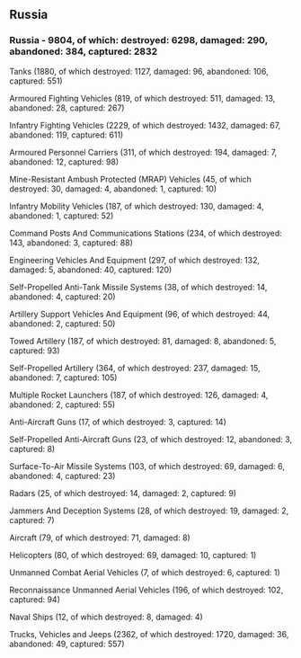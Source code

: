 
 
 ## Russia
 
 ### Russia - 9804, of which: destroyed: 6298, damaged: 290, abandoned: 384, captured: 2832

 

 

 Tanks (1880, of which destroyed: 1127, damaged: 96, abandoned: 106, captured: 551)

 Armoured Fighting Vehicles (819, of which destroyed: 511, damaged: 13, abandoned: 28, captured: 267)

 Infantry Fighting Vehicles (2229, of which destroyed: 1432, damaged: 67, abandoned: 119, captured: 611)

 Armoured Personnel Carriers (311, of which destroyed: 194, damaged: 7, abandoned: 12, captured: 98)

 Mine-Resistant Ambush Protected (MRAP) Vehicles (45, of which destroyed: 30, damaged: 4, abandoned: 1, captured: 10)

 Infantry Mobility Vehicles (187, of which destroyed: 130, damaged: 4, abandoned: 1, captured: 52)

 Command Posts And Communications Stations (234, of which destroyed: 143, abandoned: 3, captured: 88)

 Engineering Vehicles And Equipment (297, of which destroyed: 132, damaged: 5, abandoned: 40, captured: 120)

 Self-Propelled Anti-Tank Missile Systems (38, of which destroyed: 14, abandoned: 4, captured: 20)

 Artillery Support Vehicles And Equipment (96, of which destroyed: 44, abandoned: 2, captured: 50)

 Towed Artillery (187, of which destroyed: 81, damaged: 8, abandoned: 5, captured: 93)

 Self-Propelled Artillery (364, of which destroyed: 237, damaged: 15, abandoned: 7, captured: 105)

 Multiple Rocket Launchers (187, of which destroyed: 126, damaged: 4, abandoned: 2, captured: 55)

 Anti-Aircraft Guns (17, of which destroyed: 3, captured: 14)

 Self-Propelled Anti-Aircraft Guns (23, of which destroyed: 12, abandoned: 3, captured: 8)

 Surface-To-Air Missile Systems (103, of which destroyed: 69, damaged: 6, abandoned: 4, captured: 23)

 Radars (25, of which destroyed: 14, damaged: 2, captured: 9)

 Jammers And Deception Systems (28, of which destroyed: 19, damaged: 2, captured: 7)

 Aircraft (79, of which destroyed: 71, damaged: 8)

 Helicopters (80, of which destroyed: 69, damaged: 10, captured: 1)

 Unmanned Combat Aerial Vehicles (7, of which destroyed: 6, captured: 1)

 Reconnaissance Unmanned Aerial Vehicles (196, of which destroyed: 102, captured: 94)

 Naval Ships (12, of which destroyed: 8, damaged: 4)

 Trucks, Vehicles and Jeeps (2362, of which destroyed: 1720, damaged: 36, abandoned: 49, captured: 557)

